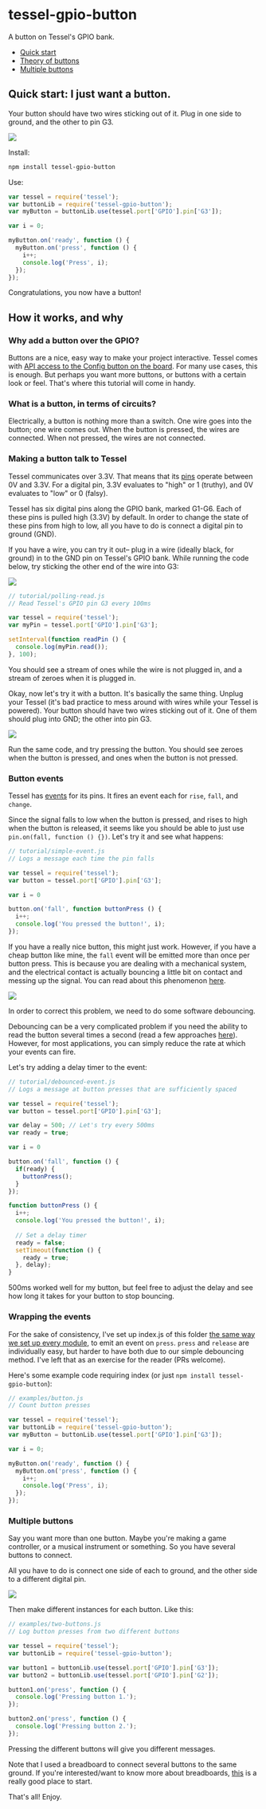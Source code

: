 tessel-gpio-button
=============

A button on Tessel's GPIO bank.

* [Quick start](https://github.com/Frijol/tessel-button#quick-start-i-just-want-a-button)
* [Theory of buttons](https://github.com/Frijol/tessel-button#why-add-a-button-over-the-gpio)
* [Multiple buttons](https://github.com/Frijol/tessel-button#multiple-buttons)

## Quick start: I just want a button.

Your button should have two wires sticking out of it. Plug in one side to ground, and the other to pin G3.

![](https://lh5.googleusercontent.com/-VFXEUYqlb2w/VCHwX6JIsnI/AAAAAAAAKak/XS4eqXJ5RmM/w913-h514-no/20140923_151215.jpg)

Install:

```sh
npm install tessel-gpio-button
```
Use:

```js
var tessel = require('tessel');
var buttonLib = require('tessel-gpio-button');
var myButton = buttonLib.use(tessel.port['GPIO'].pin['G3']);

var i = 0;

myButton.on('ready', function () {
  myButton.on('press', function () {
    i++;
    console.log('Press', i);
  });
});
```

Congratulations, you now have a button!

## How it works, and why

### Why add a button over the GPIO?
Buttons are a nice, easy way to make your project interactive. Tessel comes with [API access to the Config button on the board](https://tessel.io/docs/hardwareAPI#buttons). For many use cases, this is enough. But perhaps you want more buttons, or buttons with a certain look or feel. That's where this tutorial will come in handy.

### What is a button, in terms of circuits?
Electrically, a button is nothing more than a switch. One wire goes into the button; one wire comes out. When the button is pressed, the wires are connected. When not pressed, the wires are not connected.

### Making a button talk to Tessel
Tessel communicates over 3.3V. That means that its [pins](https://tessel.io/docs/hardwareAPI#pins) operate between 0V and 3.3V. For a digital pin, 3.3V evaluates to "high" or 1 (truthy), and 0V evaluates to "low" or 0 (falsy).

Tessel has six digital pins along the GPIO bank, marked G1-G6. Each of these pins is pulled high (3.3V) by default. In order to change the state of these pins from high to low, all you have to do is connect a digital pin to ground (GND).

If you have a wire, you can try it out– plug in a wire (ideally black, for ground) in to the GND pin on Tessel's GPIO bank. While running the code below, try sticking the other end of the wire into G3:

![](https://lh4.googleusercontent.com/-sgF_HmYkKLs/VCIGYOqdtcI/AAAAAAAAKdY/8PmTATEWaII/w913-h514-no/20140923_164633.jpg)

```js
// tutorial/polling-read.js
// Read Tessel's GPIO pin G3 every 100ms

var tessel = require('tessel');
var myPin = tessel.port['GPIO'].pin['G3'];

setInterval(function readPin () {
  console.log(myPin.read());
}, 100);
```

You should see a stream of ones while the wire is not plugged in, and a stream of zeroes when it is plugged in.

Okay, now let's try it with a button. It's basically the same thing. Unplug your Tessel (it's bad practice to mess around with wires while your Tessel is powered). Your button should have two wires sticking out of it. One of them should plug into GND; the other into pin G3.

![](https://lh5.googleusercontent.com/-VFXEUYqlb2w/VCHwX6JIsnI/AAAAAAAAKak/XS4eqXJ5RmM/w913-h514-no/20140923_151215.jpg)

Run the same code, and try pressing the button. You should see zeroes when the button is pressed, and ones when the button is not pressed.

### Button events

Tessel has [events](https://tessel.io/docs/hardwareAPI#api-pin-on-type-callback-time-type) for its pins. It fires an event each for `rise`, `fall`, and `change`.

Since the signal falls to low when the button is pressed, and rises to high when the button is released, it seems like you should be able to just use `pin.on(fall, function () {})`. Let's try it and see what happens:

```js
// tutorial/simple-event.js
// Logs a message each time the pin falls

var tessel = require('tessel');
var button = tessel.port['GPIO'].pin['G3'];

var i = 0

button.on('fall', function buttonPress () {
  i++;
  console.log('You pressed the button!', i);
});
```

If you have a really nice button, this might just work. However, if you have a cheap button like mine, the `fall` event will be emitted more than once per button press. This is because you are dealing with a mechanical system, and the electrical contact is actually bouncing a little bit on contact and messing up the signal. You can read about this phenomenon [here](http://en.wikipedia.org/wiki/Switch#Contact_bounce).

![](http://upload.wikimedia.org/wikipedia/commons/a/ac/Bouncy_Switch.png)

In order to correct this problem, we need to do some software debouncing.

Debouncing can be a very complicated problem if you need the ability to read the button several times a second (read a few approaches [here](http://www.embedded.com/electronics-blogs/break-points/4024981/My-favorite-software-debouncers)). However, for most applications, you can simply reduce the rate at which your events can fire.

Let's try adding a delay timer to the event:

```js
// tutorial/debounced-event.js
// Logs a message at button presses that are sufficiently spaced

var tessel = require('tessel');
var button = tessel.port['GPIO'].pin['G3'];

var delay = 500; // Let's try every 500ms
var ready = true;

var i = 0

button.on('fall', function () {
  if(ready) {
    buttonPress();
  }
});

function buttonPress () {
  i++;
  console.log('You pressed the button!', i);
  
  // Set a delay timer
  ready = false;
  setTimeout(function () {
    ready = true;
  }, delay);
}
```

500ms worked well for my button, but feel free to adjust the delay and see how long it takes for your button to stop bouncing.

### Wrapping the events
For the sake of consistency, I've set up index.js of this folder [the same way we set up every module](http://blog.technical.io/post/94084496782/making-a-tessel-style-library-for-third-party-hardware), to emit an event on `press`. `press` and `release` are individually easy, but harder to have both due to our simple debouncing method. I've left that as an exercise for the reader (PRs welcome).

Here's some example code requiring index (or just `npm install tessel-gpio-button`):

```js
// examples/button.js
// Count button presses

var tessel = require('tessel');
var buttonLib = require('tessel-gpio-button');
var myButton = buttonLib.use(tessel.port['GPIO'].pin['G3']);

var i = 0;

myButton.on('ready', function () {
  myButton.on('press', function () {
    i++;
    console.log('Press', i);
  });
});
```

### Multiple buttons
Say you want more than one button. Maybe you're making a game controller, or a musical instrument or something. So you have several buttons to connect.

All you have to do is connect one side of each to ground, and the other side to a different digital pin.

![](https://lh6.googleusercontent.com/-Cr5us5zJ9SA/VCIBTDnpmqI/AAAAAAAAKcw/O-NE2P8AJOE/w913-h514-no/20140923_162433.jpg)

Then make different instances for each button. Like this:

```js
// examples/two-buttons.js
// Log button presses from two different buttons

var tessel = require('tessel');
var buttonLib = require('tessel-gpio-button');

var button1 = buttonLib.use(tessel.port['GPIO'].pin['G3']);
var button2 = buttonLib.use(tessel.port['GPIO'].pin['G2']);

button1.on('press', function () {
  console.log('Pressing button 1.');
});

button2.on('press', function () {
  console.log('Pressing button 2.');
});
```
Pressing the different buttons will give you different messages.

Note that I used a breadboard to connect several buttons to the same ground. If you're interested/want to know more about breadboards, [this](http://www.instructables.com/id/Breadboard-How-To/) is a really good place to start.

That's all! Enjoy.
